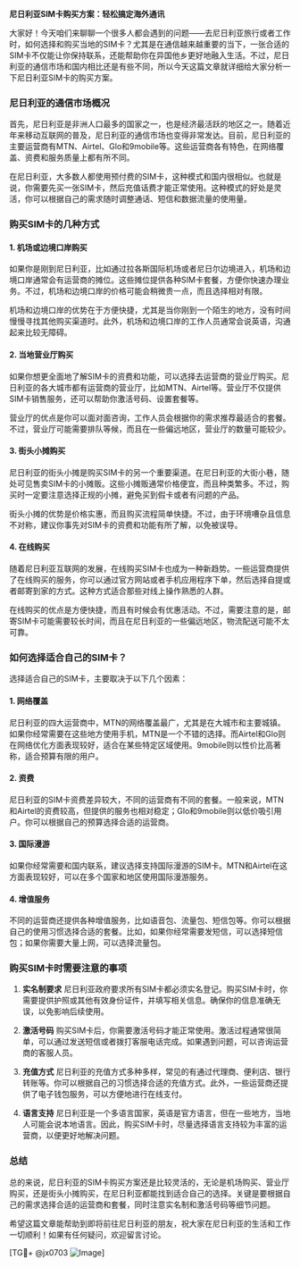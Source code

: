 **尼日利亚SIM卡购买方案：轻松搞定海外通讯**

大家好！今天咱们来聊聊一个很多人都会遇到的问题——去尼日利亚旅行或者工作时，如何选择和购买当地的SIM卡？尤其是在通信越来越重要的当下，一张合适的SIM卡不仅能让你保持联系，还能帮助你在异国他乡更好地融入生活。不过，尼日利亚的通信市场和国内相比还是有些不同，所以今天这篇文章就详细给大家分析一下尼日利亚SIM卡的购买方案。

### 尼日利亚的通信市场概况

首先，尼日利亚是非洲人口最多的国家之一，也是经济最活跃的地区之一。随着近年来移动互联网的普及，尼日利亚的通信市场也变得非常发达。目前，尼日利亚的主要运营商有MTN、Airtel、Glo和9mobile等。这些运营商各有特色，在网络覆盖、资费和服务质量上都有所不同。

在尼日利亚，大多数人都使用预付费的SIM卡，这种模式和国内很相似。也就是说，你需要先买一张SIM卡，然后充值话费才能正常使用。这种模式的好处是灵活，你可以根据自己的需求随时调整通话、短信和数据流量的使用量。

### 购买SIM卡的几种方式

#### 1. **机场或边境口岸购买**
如果你是刚到尼日利亚，比如通过拉各斯国际机场或者尼日尔边境进入，机场和边境口岸通常会有运营商的摊位。这些摊位提供各种SIM卡套餐，方便你快速办理业务。不过，机场和边境口岸的价格可能会稍微贵一点，而且选择相对有限。

机场和边境口岸的优势在于方便快捷，尤其是当你刚到一个陌生的地方，没有时间慢慢寻找其他购买渠道时。此外，机场和边境口岸的工作人员通常会说英语，沟通起来比较无障碍。

#### 2. **当地营业厅购买**
如果你想更全面地了解SIM卡的资费和功能，可以选择去运营商的营业厅购买。尼日利亚的各大城市都有运营商的营业厅，比如MTN、Airtel等。营业厅不仅提供SIM卡销售服务，还可以帮助你激活号码、设置套餐等。

营业厅的优点是你可以面对面咨询，工作人员会根据你的需求推荐最适合的套餐。不过，营业厅可能需要排队等候，而且在一些偏远地区，营业厅的数量可能较少。

#### 3. **街头小摊购买**
尼日利亚的街头小摊是购买SIM卡的另一个重要渠道。在尼日利亚的大街小巷，随处可见售卖SIM卡的小摊贩。这些小摊贩通常价格便宜，而且种类繁多。不过，购买时一定要注意选择正规的小摊，避免买到假卡或者有问题的产品。

街头小摊的优势是价格实惠，而且购买流程简单快捷。不过，由于环境嘈杂且信息不对称，建议你事先对SIM卡的资费和功能有所了解，以免被误导。

#### 4. **在线购买**
随着尼日利亚互联网的发展，在线购买SIM卡也成为一种新趋势。一些运营商提供了在线购买的服务，你可以通过官方网站或者手机应用程序下单，然后选择自提或者邮寄到家的方式。这种方式适合那些对线上操作熟悉的人群。

在线购买的优点是方便快捷，而且有时候会有优惠活动。不过，需要注意的是，邮寄SIM卡可能需要较长时间，而且在尼日利亚的一些偏远地区，物流配送可能不太可靠。

### 如何选择适合自己的SIM卡？

选择适合自己的SIM卡，主要取决于以下几个因素：

#### 1. **网络覆盖**
尼日利亚的四大运营商中，MTN的网络覆盖最广，尤其是在大城市和主要城镇。如果你经常需要在这些地方使用手机，MTN是一个不错的选择。而Airtel和Glo则在网络优化方面表现较好，适合在某些特定区域使用。9mobile则以性价比高著称，适合预算有限的用户。

#### 2. **资费**
尼日利亚的SIM卡资费差异较大，不同的运营商有不同的套餐。一般来说，MTN和Airtel的资费较高，但提供的服务也相对稳定；Glo和9mobile则以低价吸引用户。你可以根据自己的预算选择合适的运营商。

#### 3. **国际漫游**
如果你经常需要和国内联系，建议选择支持国际漫游的SIM卡。MTN和Airtel在这方面表现较好，可以在多个国家和地区使用国际漫游服务。

#### 4. **增值服务**
不同的运营商还提供各种增值服务，比如语音包、流量包、短信包等。你可以根据自己的使用习惯选择合适的套餐。比如，如果你经常需要发短信，可以选择短信包；如果你需要大量上网，可以选择流量包。

### 购买SIM卡时需要注意的事项

1. **实名制要求**
尼日利亚政府要求所有SIM卡都必须实名登记。购买SIM卡时，你需要提供护照或其他有效身份证件，并填写相关信息。确保你的信息准确无误，以免影响后续使用。

2. **激活号码**
购买SIM卡后，你需要激活号码才能正常使用。激活过程通常很简单，可以通过发送短信或者拨打客服电话完成。如果遇到问题，可以咨询运营商的客服人员。

3. **充值方式**
尼日利亚的充值方式多种多样，常见的有通过代理商、便利店、银行转账等。你可以根据自己的习惯选择合适的充值方式。此外，一些运营商还提供了电子钱包服务，可以方便地进行在线支付。

4. **语言支持**
尼日利亚是一个多语言国家，英语是官方语言，但在一些地方，当地人可能会说本地语言。因此，购买SIM卡时，尽量选择语言支持较为丰富的运营商，以便更好地解决问题。

### 总结

总的来说，尼日利亚的SIM卡购买方案还是比较灵活的，无论是机场购买、营业厅购买，还是街头小摊购买，在尼日利亚都能找到适合自己的选择。关键是要根据自己的需求选择合适的运营商和套餐，同时注意实名制和激活号码等细节问题。

希望这篇文章能帮助到即将前往尼日利亚的朋友，祝大家在尼日利亚的生活和工作一切顺利！如果有任何疑问，欢迎留言讨论。

[TG💪+ @jx0703 ![Image](https://github.com/user-attachments/assets/dbca1d08-cadb-493c-b0ec-ad6f7a83f270)]
